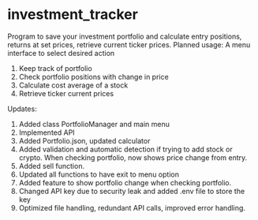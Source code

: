 # investment_tracker
Program to save your investment portfolio and calculate entry positions, returns at set prices, retrieve current ticker prices.
Planned usage: A menu interface to select desired action
1. Keep track of portfolio
2. Check portfolio positions with change in price
3. Calculate cost average of a stock
4. Retrieve ticker current prices

Updates:
1. Added class PortfolioManager and main menu
2. Implemented API
3. Added Portfolio.json, updated calculator
4. Added validation and automatic detection if trying to add stock or crypto. When checking portfolio, now shows price change from entry.
5. Added sell function.
6. Updated all functions to have exit to menu option
7. Added feature to show portfolio change when checking portfolio.
8. Changed API key due to security leak and added .env file to store the key
9. Optimized file handling, redundant API calls, improved error handling.